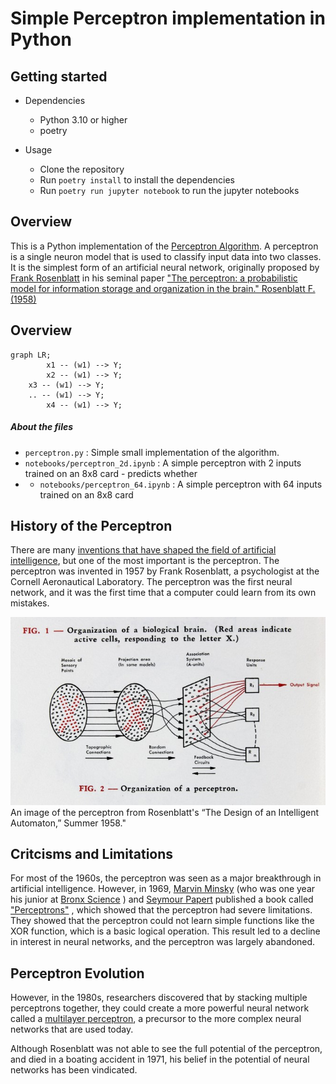 # Simple Perceptron implementation in Python

## Getting started
 * Dependencies
    * Python 3.10 or higher
    * poetry
 
 * Usage
    * Clone the repository
    * Run `poetry install` to install the dependencies
    * Run `poetry run jupyter notebook` to run the jupyter notebooks

## Overview
This is a Python implementation of the [Perceptron Algorithm](https://en.wikipedia.org/wiki/Perceptron).
A perceptron is a single neuron model that is used to classify input data into two classes.
It is the simplest form of an artificial neural network, originally proposed
by [Frank Rosenblatt](https://en.wikipedia.org/wiki/Frank_Rosenblatt) in
his seminal
paper ["The perceptron: a probabilistic model for information storage and organization in the brain." Rosenblatt F.(1958)](https://www.ling.upenn.edu/courses/cogs501/Rosenblatt1958.pdf)

## Overview

```mermaid
graph LR;
    	x1 -- (w1) --> Y;
    	x2 -- (w1) --> Y;
	x3 -- (w1) --> Y;
	.. -- (w1) --> Y;
    	x4 -- (w1) --> Y;
```


##### About the files

* `perceptron.py` : Simple small implementation of the  algorithm.
* `notebooks/perceptron_2d.ipynb` : A simple perceptron with 2 inputs trained on an 8x8 card - predicts whether 
* * `notebooks/perceptron_64.ipynb` : A simple perceptron with 64 inputs trained on an 8x8 card

## History of the Perceptron
There are
many [inventions that have shaped the field of artificial intelligence](https://www.mckinsey.com/featured-insights/artificial-intelligence/deep-learnings-origins-and-pioneers),
but one of the most important is the perceptron. The perceptron was invented in 1957 by Frank Rosenblatt, a psychologist
at the Cornell Aeronautical
Laboratory. The perceptron was the first neural network, and it was the first time that a computer could learn from its
own mistakes.

![An image of the perceptron](./static/perceptron_diagram.png "An image of the perceptron from Rosenblatt's “The Design of an Intelligent Automaton,” Summer 1958.")
An image of the perceptron from Rosenblatt's “The Design of an Intelligent Automaton,” Summer 1958."

## Critcisms and Limitations
For most of the 1960s, the perceptron was seen as a major breakthrough in
artificial intelligence. However, in 1969, [Marvin Minsky](https://en.wikipedia.org/wiki/Marvin_Minsky)
(who was one year his junior at 
[Bronx Science](https://en.wikipedia.org/wiki/Bronx_High_School_of_Science)
)
and [Seymour Papert](https://en.wikipedia.org/wiki/Seymour_Papert)
published a book called ["Perceptrons"](https://en.wikipedia.org/wiki/Perceptrons_(book))
, which showed that the perceptron had
severe limitations. They showed that the perceptron could not learn simple
functions like the XOR function, which is a basic logical operation. This
result led to a decline in interest in neural networks, and the perceptron
was largely abandoned.

## Perceptron Evolution
However, in the 1980s, researchers discovered that by stacking multiple
perceptrons together, they could create a more powerful neural network
called a [multilayer perceptron](https://en.wikipedia.org/wiki/Multilayer_perceptron), a precursor 
to the more complex neural networks that are used today.

Although Rosenblatt was not able to see the full potential of the perceptron, and 
died in a boating accident in 1971, his belief in the potential of neural networks has been vindicated.

